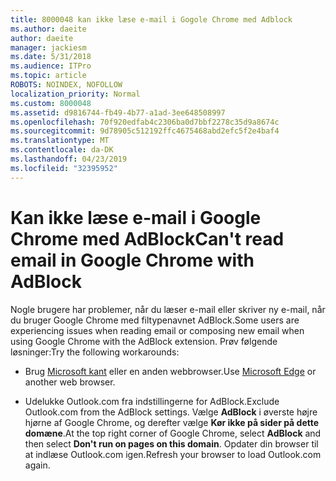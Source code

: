 ```yaml
---
title: 8000048 kan ikke læse e-mail i Gogole Chrome med Adblock
ms.author: daeite
author: daeite
manager: jackiesm
ms.date: 5/31/2018
ms.audience: ITPro
ms.topic: article
ROBOTS: NOINDEX, NOFOLLOW
localization_priority: Normal
ms.custom: 8000048
ms.assetid: d9816744-fb49-4b77-a1ad-3ee648508997
ms.openlocfilehash: 70f920edfab4c2306ba0d7bbf2278c35d9a8674c
ms.sourcegitcommit: 9d78905c512192ffc4675468abd2efc5f2e4baf4
ms.translationtype: MT
ms.contentlocale: da-DK
ms.lasthandoff: 04/23/2019
ms.locfileid: "32395952"
---
```

# <a name="cant-read-email-in-google-chrome-with-adblock"></a><span data-ttu-id="c531a-102">Kan ikke læse e-mail i Google Chrome med AdBlock</span><span class="sxs-lookup"><span data-stu-id="c531a-102">Can't read email in Google Chrome with AdBlock</span></span>

<span data-ttu-id="c531a-103">Nogle brugere har problemer, når du læser e-mail eller skriver ny e-mail, når du bruger Google Chrome med filtypenavnet AdBlock.</span><span class="sxs-lookup"><span data-stu-id="c531a-103">Some users are experiencing issues when reading email or composing new email when using Google Chrome with the AdBlock extension.</span></span> <span data-ttu-id="c531a-104">Prøv følgende løsninger:</span><span class="sxs-lookup"><span data-stu-id="c531a-104">Try the following workarounds:</span></span>
  
- <span data-ttu-id="c531a-105">Brug [Microsoft kant](https://go.microsoft.com/fwlink/p/?linkid=2001503&amp;clcid=0x409) eller en anden webbrowser.</span><span class="sxs-lookup"><span data-stu-id="c531a-105">Use [Microsoft Edge](https://go.microsoft.com/fwlink/p/?linkid=2001503&amp;clcid=0x409) or another web browser.</span></span> 
    
- <span data-ttu-id="c531a-106">Udelukke Outlook.com fra indstillingerne for AdBlock.</span><span class="sxs-lookup"><span data-stu-id="c531a-106">Exclude Outlook.com from the AdBlock settings.</span></span> <span data-ttu-id="c531a-107">Vælge **AdBlock** i øverste højre hjørne af Google Chrome, og derefter vælge **Kør ikke på sider på dette domæne**.</span><span class="sxs-lookup"><span data-stu-id="c531a-107">At the top right corner of Google Chrome, select **AdBlock** and then select **Don't run on pages on this domain**.</span></span> <span data-ttu-id="c531a-108">Opdater din browser til at indlæse Outlook.com igen.</span><span class="sxs-lookup"><span data-stu-id="c531a-108">Refresh your browser to load Outlook.com again.</span></span> 
    

